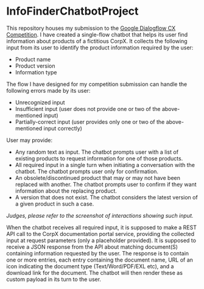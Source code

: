 # InfoFinderChatbotProject
This repository houses my submission to the [Google Dialogflow CX Competition](https://events.withgoogle.com/dialogflow-cx-competition-global/).
I have created a single-flow chatbot that helps its user find information about products of a fictitious CorpX.
It collects the following input from its user to identify the product information required by the user:
- Product name
- Product version
- Information type

The flow I have designed for my competition submission can handle the following errors made by its user:
- Unrecognized input
- Insufficient input (user does not provide one or two of the above-mentioned input)
- Partially-correct input (user provides only one or two of the above-mentioned input correctly)

User may provide:
- Any random text as input. The chatbot prompts user with a list of existing products to request information for one of those products.
- All required input in a single turn when initiating a conversation with the chatbot. The chatbot prompts user only for confirmation.
- An obsolete/discontinued product that may or may not have been replaced with another. The chatbot prompts user to confirm if they want information about the replacing product.
- A version that does not exist. The chatbot considers the latest version of a given product in such a case.

*Judges, please refer to the screenshot of interactions showing such input.*

When the chatbot receives all required input, it is supposed to make a REST API call to the CorpX documentation portal service, providing the collected input at request parameters (only a placeholder provided). It is supposed to receive a JSON response from the API about matching document(S) containing information requested by the user. The response is to contain one or more entries, each entry containing the document name, URL of an icon indicating the document type (Text/Word/PDF/EXL etc), and a download link for the document. The chatbot will then render these as custom payload in its turn to the user.
